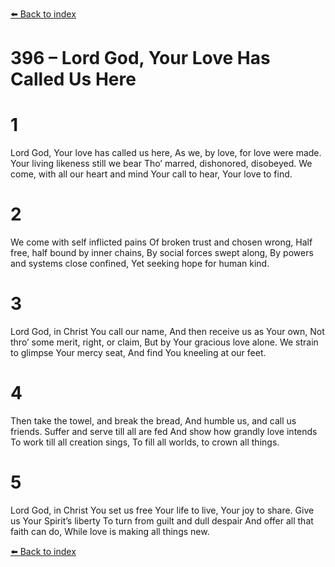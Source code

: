 [⬅️ Back to index](../README.md)

# 396 – Lord God, Your Love Has Called Us Here


# 1
Lord God, Your love has called us here,
As we, by love, for love were made.
Your living likeness still we bear
Tho’ marred, dishonored, disobeyed.
We come, with all our heart and mind
Your call to hear, Your love to find.

# 2
We come with self inflicted pains
Of broken trust and chosen wrong,
Half free, half bound by inner chains,
By social forces swept along,
By powers and systems close confined,
Yet seeking hope for human kind.

# 3
Lord God, in Christ You call our name,
And then receive us as Your own,
Not thro’ some merit, right, or claim,
But by Your gracious love alone.
We strain to glimpse Your mercy seat,
And find You kneeling at our feet.

# 4
Then take the towel, and break the bread,
And humble us, and call us friends.
Suffer and serve till all are fed
And show how grandly love intends
To work till all creation sings,
To fill all worlds, to crown all things.

# 5
Lord God, in Christ You set us free
Your life to live, Your joy to share.
Give us Your Spirit’s liberty
To turn from guilt and dull despair
And offer all that faith can do,
While love is making all things new.

[⬅️ Back to index](../README.md)
